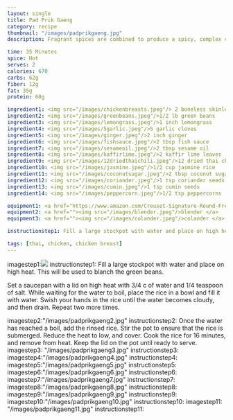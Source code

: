 ```yaml
---
layout: single
title: Pad Prik Gaeng
category: recipe
thumbnail: "/images/padprikgaeng.jpg"
description: Fragrant spices are combined to produce a spicy, complex curry paste. This thai red curry paste perfectly coats stir fried chicken and green beans for a dish that will excite your palate. 

time: 35 Minutes
spice: Hot
serves: 2
calories: 670
carbs: 62g
fiber: 12g
fat: 35g
protein: 60g

ingredient1: <img src="/images/chickenbreasts.jpeg"/> 2 boneless skinless chicken breasts
ingredient2: <img src="/images/greenbeans.jpeg"/>1/2 lb green beans
ingredient3: <img src="/images/lemongrass.jpeg"/>1 inch lemongrass
ingredient4: <img src="/images/5garlic.jpeg"/>5 garlic cloves
ingredient5: <img src="/images/ginger.jpeg"/>2 inch ginger
ingredient6: <img src="/images/fishsauce.jpeg"/>2 tbsp fish sauce
ingredient7: <img src="/images/sesameoil.jpeg"/>2 tbsp sesame oil
ingredient8: <img src="/images/kaffirlime.jpeg"/>2 kaffir lime leaves
ingredient9: <img src="/images/12driedthaichili.jpeg"/>12 dried thai chilis
ingredient10: <img src="/images/jasmine.jpeg"/>1/2 cup jasmine rice
ingredient11: <img src="/images/coconutsugar.jpeg"/>2 tbsp coconut sugar
ingredient12: <img src="/images/coriander.jpeg"/>1 tsp coriander seeds
ingredient13: <img src="/images/cumin.jpeg"/>1 tsp cumin seeds
ingredient14: <img src="/images/peppercorn.jpeg"/>1/2 tsp peppercorns

equipment1: <a href="https://www.amazon.com/Creuset-Signature-Round-French-Truffle/dp/B0076NOFSC/ref=as_li_ss_tl?s=kitchen&rps=1&ie=UTF8&qid=1481598867&sr=1-38&keywords=le+creuset&refinements=p_85:2470955011&th=1&linkCode=ll1&tag=cilalime09-20&linkId=9987204213f6c7ac4d1e12889972e623"><img src="/images/stockpot.jpeg"/>stockpot</a>
equipment2: <a href=""><img src="/images/blender.jpeg"/>blender </a>
equipment3: <a href=""><img src="/images/colander.jpeg"/>colander </a>

instructionstep1: Fill a large stockpot with water and place on high heat. This will be used to blanch the green beans. Set a saucepan with a lid on high heat with 3/4 c of water and 1/4 teaspoon of salt. While waiting for the water to boil, place the rice in a bowl and fill it with water. Swish your hands in the rice until the water becomes cloudy, and then drain. Repeat two more times.

tags: [thai, chicken, chicken breast]
---
```

imagestep1:<img src="/images/padprikgaeng1.jpg"/>
instructionstep1: Fill a large stockpot with water and place on high heat. This will be used to blanch the green beans.
<p>Set a saucepan with a lid on high heat with 3/4 c of water and 1/4 teaspoon of salt. While waiting for the water to boil, place the rice in a bowl and fill it with water. Swish your hands in the rice until the water becomes cloudy, and then drain. Repeat two more times.</p>
imagestep2:"/images/padprikgaeng2.jpg"
instructionstep2: Once the water has reached a boil, add the rinsed rice. Stir the pot to ensure that the rice is submerged. Reduce the heat to low, and cover. Cook the rice for 16 minutes, and remove from heat. Keep the lid on the pot until ready to serve.
imagestep3: "/images/padprikgaeng3.jpg"
instructionstep3:
imagestep4:"/images/padprikgaeng4.jpg"
instructionstep4:
imagestep5:"/images/padprikgaeng5.jpg"
instructionstep5:
imagestep6:"/images/padprikgaeng6.jpg"
instructionstep6:
imagestep7:"/images/padprikgaeng7.jpg"
instructionstep7:
imagestep8:"/images/padprikgaeng8.jpg"
instructionstep8:
imagestep9:"/images/padprikgaeng9.jpg"
instructionstep9:
imagestep10:"/images/padprikgaeng10.jpg"
instructionstep10:
imagestep11: "/images/padprikgaeng11.jpg"
instructionstep11:
